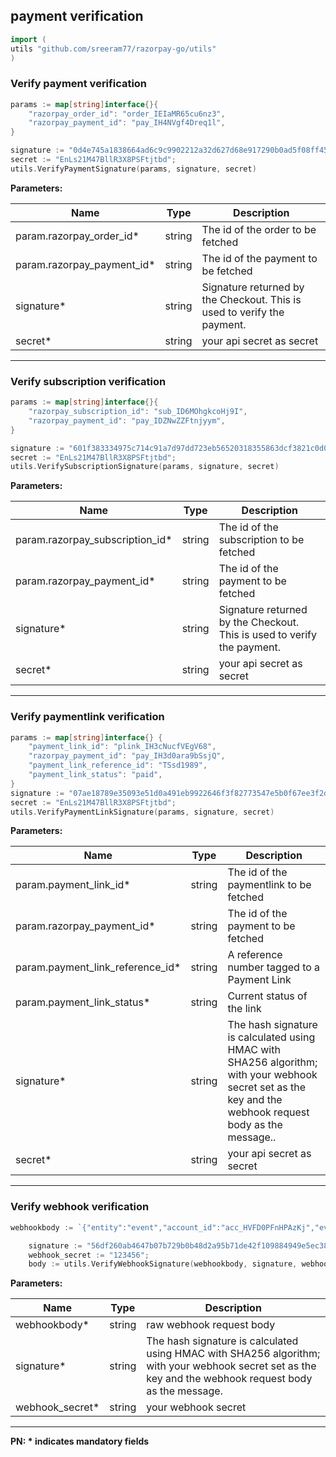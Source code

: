 ## payment verification

```go
import (
utils "github.com/sreeram77/razorpay-go/utils"
)
```

### Verify payment verification

```go
params := map[string]interface{}{
	"razorpay_order_id": "order_IEIaMR65cu6nz3",
	"razorpay_payment_id": "pay_IH4NVgf4Dreq1l",
}

signature := "0d4e745a1838664ad6c9c9902212a32d627d68e917290b0ad5f08ff4561bc50f";
secret := "EnLs21M47BllR3X8PSFtjtbd";
utils.VerifyPaymentSignature(params, signature, secret)
```

**Parameters:**


| Name  | Type      | Description                                      |
|-------|-----------|--------------------------------------------------|
| param.razorpay_order_id*  | string | The id of the order to be fetched  |
| param.razorpay_payment_id*    | string | The id of the payment to be fetched |
| signature* | string   | Signature returned by the Checkout. This is used to verify the payment. |
| secret* | string   | your api secret as secret |

-------------------------------------------------------------------------------------------------------
### Verify subscription verification

```go
params := map[string]interface{}{
	"razorpay_subscription_id": "sub_ID6MOhgkcoHj9I",
	"razorpay_payment_id": "pay_IDZNwZZFtnjyym",
}

signature := "601f383334975c714c91a7d97dd723eb56520318355863dcf3821c0d07a17693";
secret := "EnLs21M47BllR3X8PSFtjtbd";
utils.VerifySubscriptionSignature(params, signature, secret)
```

**Parameters:**


| Name  | Type      | Description                                      |
|-------|-----------|--------------------------------------------------|
| param.razorpay_subscription_id*  | string | The id of the subscription to be fetched  |
| param.razorpay_payment_id*    | string | The id of the payment to be fetched |
| signature* | string   | Signature returned by the Checkout. This is used to verify the payment. |
| secret* | string   | your api secret as secret |

-------------------------------------------------------------------------------------------------------
### Verify paymentlink verification

```go
params := map[string]interface{} {
	"payment_link_id": "plink_IH3cNucfVEgV68",
	"razorpay_payment_id": "pay_IH3d0ara9bSsjQ",
	"payment_link_reference_id": "TSsd1989",
	"payment_link_status": "paid",
}
signature := "07ae18789e35093e51d0a491eb9922646f3f82773547e5b0f67ee3f2d3bf7d5b";
secret := "EnLs21M47BllR3X8PSFtjtbd";
utils.VerifyPaymentLinkSignature(params, signature, secret)
```

**Parameters:**


| Name  | Type      | Description                                      |
|-------|-----------|--------------------------------------------------|
| param.payment_link_id*  | string | The id of the paymentlink to be fetched  |
| param.razorpay_payment_id*  | string | The id of the payment to be fetched  |
| param.payment_link_reference_id*  | string |  A reference number tagged to a Payment Link |
| param.payment_link_status*  | string | Current status of the link  |
| signature* | string   | The hash signature is calculated using HMAC with SHA256 algorithm; with your webhook secret set as the key and the webhook request body as the message.. |
| secret* | string   | your api secret as secret |

-------------------------------------------------------------------------------------------------------

### Verify webhook verification

```go
webhookbody := `{"entity":"event","account_id":"acc_HVFD0PFnHPAzKj","event":"payment.authorized","contains":["payment"],"payload":{"payment":{"entity":{"id":"pay_JUEM4c0pSLpFEW","entity":"payment","amount":12300,"currency":"INR","status":"authorized","order_id":"order_JUELuT6cFaHkvd","invoice_id":null,"international":false,"method":"netbanking","amount_refunded":0,"refund_status":null,"captured":false,"description":"#JUELZ1z1EC0pwi","card_id":null,"bank":"SBIN","wallet":null,"vpa":null,"email":"gaurav.kumar@example.com","contact":"+919999999999","notes":[],"fee":null,"tax":null,"error_code":null,"error_description":null,"error_source":null,"error_step":null,"error_reason":null,"acquirer_data":{"bank_transaction_id":"6416615"},"created_at":1652339804}}},"created_at":1652339806}`;

    signature := "56df260ab4647b07b729b0b48d2a95b71de42f109884949e5ec387a2bb8b6919";
    webhook_secret := "123456";
	body := utils.VerifyWebhookSignature(webhookbody, signature, webhook_secret)
```

**Parameters:**


| Name  | Type      | Description                                      |
|-------|-----------|--------------------------------------------------|
| webhookbody*  | string | raw webhook request body  |
| signature*  | string | The hash signature is calculated using HMAC with SHA256 algorithm; with your webhook secret set as the key and the webhook request body as the message.  |
| webhook_secret* | string   | your webhook secret |

-------------------------------------------------------------------------------------------------------


**PN: * indicates mandatory fields**
<br>
<br>
